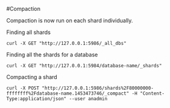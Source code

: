 #Compaction

Compaction is now run on each shard individually.

Finding all shards

	curl -X GET "http://127.0.0.1:5986/_all_dbs"

Finding all the shards for a database

	curl -X GET "http://127.0.0.1:5984/database-name/_shards"

Compacting a shard

	curl -X POST "http://127.0.0.1:5986/shards%2F80000000-ffffffff%2Fdatabase-name.1453473746/_compact" -H "Content-Type:application/json" --user anadmin
